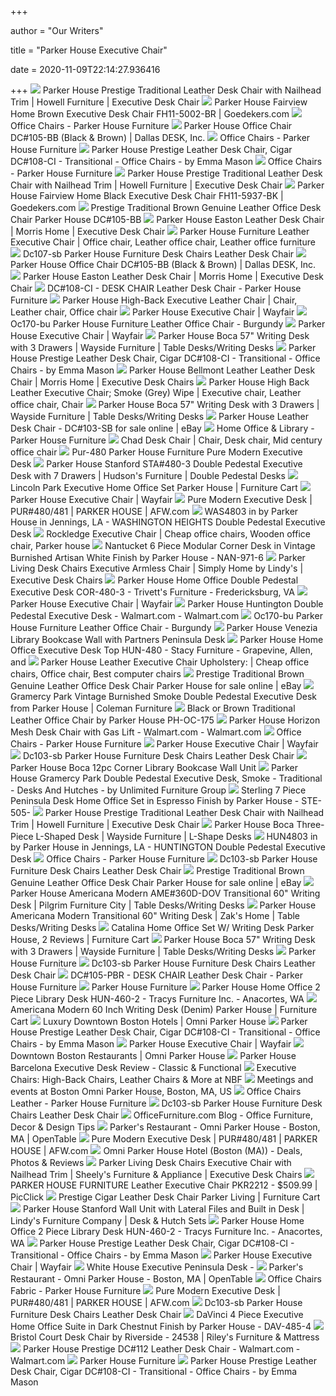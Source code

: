 +++
        
author = "Our Writers"
        
title = "Parker House Executive Chair"
        
date = 2020-11-09T22:14:27.936416
        
+++
[ ![](https://images.furnituredealer.net/img/products%2Fparker_house%2Fcolor%2Fdesk%20chairs%20ph_dc106-br-b1.jpg)](https://images.furnituredealer.net/img/products%2Fparker_house%2Fcolor%2Fdesk%20chairs%20ph_dc106-br-b1.jpg) Parker House Prestige Traditional Leather Desk Chair with Nailhead Trim |  Howell Furniture | Executive Desk Chair
[ ![](https://res-1.cloudinary.com/goedeker-staging/image/upload/d_not-avl.jpg/e_trim/c_lpad,dpr_1.0,f_auto,h_560,q_auto,w_700/media/catalog/product/p/a/parker-house-fh11-5002-br_2.jpg)](https://res-1.cloudinary.com/goedeker-staging/image/upload/d_not-avl.jpg/e_trim/c_lpad,dpr_1.0,f_auto,h_560,q_auto,w_700/media/catalog/product/p/a/parker-house-fh11-5002-br_2.jpg) Parker House Fairview Home Brown Executive Desk Chair FH11-5002-BR |  Goedekers.com
[ ![](https://cdn.shopify.com/s/files/1/2234/3039/products/DC_112-HA_angle_room_2048x.jpg?v=1603250034)](https://cdn.shopify.com/s/files/1/2234/3039/products/DC_112-HA_angle_room_2048x.jpg?v=1603250034) Office Chairs - Parker House Furniture
[ ![](https://www.dallasdesk.com/media/catalog/product/cache/1/image/800x/040ec09b1e35df139433887a97daa66f/p/a/parker-house-office-chair-dc_105-bb.jpg)](https://www.dallasdesk.com/media/catalog/product/cache/1/image/800x/040ec09b1e35df139433887a97daa66f/p/a/parker-house-office-chair-dc_105-bb.jpg) Parker House Office Chair DC#105-BB (Black & Brown) | Dallas DESK, Inc.
[ ![](https://cdn.shopify.com/s/files/1/2234/3039/products/DC_105-PBR_angle_room_1160x.jpg?v=1603249969)](https://cdn.shopify.com/s/files/1/2234/3039/products/DC_105-PBR_angle_room_1160x.jpg?v=1603249969) Office Chairs - Parker House Furniture
[ ![](https://st.hzcdn.com/simgs/4f317f350a565ab9_9-8877/home-design.jpg)](https://st.hzcdn.com/simgs/4f317f350a565ab9_9-8877/home-design.jpg) Parker House Prestige Leather Desk Chair, Cigar DC#108-CI - Transitional - Office  Chairs - by Emma Mason
[ ![](https://cdn.shopify.com/s/files/1/2234/3039/products/DC_108-CI_angle_room_2048x.jpg?v=1603249990)](https://cdn.shopify.com/s/files/1/2234/3039/products/DC_108-CI_angle_room_2048x.jpg?v=1603249990) Office Chairs - Parker House Furniture
[ ![](https://imageresizer.furnituredealer.net/img/remote/images.furnituredealer.net/img/products%2Fparker_house%2Fcolor%2Fdesk%20chairs%20ph_dc106-br-b1.jpg?width=1024&height=768&scale=both&trim.threshold=50&trim.percentpadding=10)](https://imageresizer.furnituredealer.net/img/remote/images.furnituredealer.net/img/products%2Fparker_house%2Fcolor%2Fdesk%20chairs%20ph_dc106-br-b1.jpg?width=1024&height=768&scale=both&trim.threshold=50&trim.percentpadding=10) Parker House Prestige Traditional Leather Desk Chair with Nailhead Trim |  Howell Furniture | Executive Desk Chair
[ ![](https://res-3.cloudinary.com/goedeker-staging/image/upload/d_not-avl.jpg/e_trim/c_lpad,dpr_1.0,f_auto,q_auto/media/catalog/product/p/a/parker-house-fh11-5937-bk_2.jpg)](https://res-3.cloudinary.com/goedeker-staging/image/upload/d_not-avl.jpg/e_trim/c_lpad,dpr_1.0,f_auto,q_auto/media/catalog/product/p/a/parker-house-fh11-5937-bk_2.jpg) Parker House Fairview Home Black Executive Desk Chair FH11-5937-BK |  Goedekers.com
[ ![](https://s.yimg.com/aah/yhst-96405782831295/prestige-traditional-brown-genuine-leather-office-desk-chair-parker-house-dc-105-bb-27.jpg)](https://s.yimg.com/aah/yhst-96405782831295/prestige-traditional-brown-genuine-leather-office-desk-chair-parker-house-dc-105-bb-27.jpg) Prestige Traditional Brown Genuine Leather Office Desk Chair Parker House  DC#105-BB
[ ![](https://images.furnituredealer.net/img/products%2Fparker_house%2Fcolor%2Feaston%20-_843166384-bhn00hsobqeaqmg1kg68qnq.jpg)](https://images.furnituredealer.net/img/products%2Fparker_house%2Fcolor%2Feaston%20-_843166384-bhn00hsobqeaqmg1kg68qnq.jpg) Parker House Easton Leather Desk Chair | Morris Home | Executive Desk Chair
[ ![](https://i.pinimg.com/originals/17/57/c7/1757c7ee2fe19fd7d51500962ac9c2db.jpg)](https://i.pinimg.com/originals/17/57/c7/1757c7ee2fe19fd7d51500962ac9c2db.jpg) Parker House Furniture Leather Executive Chair | Office chair, Leather office  chair, Leather office furniture
[ ![](https://static.homelivingfurniture.com/data/vendors/241/items/218546/big/DC107-SB.a.jpg)](https://static.homelivingfurniture.com/data/vendors/241/items/218546/big/DC107-SB.a.jpg) Dc107-sb Parker House Furniture Desk Chairs Leather Desk Chair
[ ![](https://www.dallasdesk.com/media/catalog/product/cache/1/image/800x/040ec09b1e35df139433887a97daa66f/p/a/parker-house-office-chair-dc_105-bb-angled.jpg)](https://www.dallasdesk.com/media/catalog/product/cache/1/image/800x/040ec09b1e35df139433887a97daa66f/p/a/parker-house-office-chair-dc_105-bb-angled.jpg) Parker House Office Chair DC#105-BB (Black & Brown) | Dallas DESK, Inc.
[ ![](https://imageresizer.furnituredealer.net/img/remote/images.furnituredealer.net/img/products%2Fparker_house%2Fcolor%2Feaston%20-_843166384-bhn00hsobqeaqmg1kg68qnq.jpg?width=878&height=600&scale=both&trim.threshold=80)](https://imageresizer.furnituredealer.net/img/remote/images.furnituredealer.net/img/products%2Fparker_house%2Fcolor%2Feaston%20-_843166384-bhn00hsobqeaqmg1kg68qnq.jpg?width=878&height=600&scale=both&trim.threshold=80) Parker House Easton Leather Desk Chair | Morris Home | Executive Desk Chair
[ ![](https://cdn.shopify.com/s/files/1/2234/3039/products/DC108_LAM_sm_2048x.jpg?v=1603249990)](https://cdn.shopify.com/s/files/1/2234/3039/products/DC108_LAM_sm_2048x.jpg?v=1603249990) DC#108-CI - DESK CHAIR Leather Desk Chair - Parker House Furniture
[ ![](https://i.pinimg.com/originals/36/2e/85/362e85d60a6b90a6b0b6cebb0b571937.jpg)](https://i.pinimg.com/originals/36/2e/85/362e85d60a6b90a6b0b6cebb0b571937.jpg) Parker House High-Back Executive Leather Chair | Chair, Leather chair, Office  chair
[ ![](https://secure.img1-fg.wfcdn.com/im/87824685/resize-h310-w310%5Ecompr-r85/5737/57375155/state-line-executive-chair.jpg)](https://secure.img1-fg.wfcdn.com/im/87824685/resize-h310-w310%5Ecompr-r85/5737/57375155/state-line-executive-chair.jpg) Parker House Executive Chair | Wayfair
[ ![](https://static.homelivingfurniture.com/data/vendors/241/items/168332/med/OC150-BR.jpg)](https://static.homelivingfurniture.com/data/vendors/241/items/168332/med/OC150-BR.jpg) Oc170-bu Parker House Furniture Leather Office Chair - Burgundy
[ ![](https://secure.img1-fg.wfcdn.com/im/28030838/resize-h160-w160%5Ecompr-r85/6689/66892303/Epperson+Executive+Chair.jpg)](https://secure.img1-fg.wfcdn.com/im/28030838/resize-h160-w160%5Ecompr-r85/6689/66892303/Epperson+Executive+Chair.jpg) Parker House Executive Chair | Wayfair
[ ![](https://imageresizer.furnituredealer.net/img/remote/images.furnituredealer.net/img/products%2Fparker_house%2Fcolor%2Fboca%20-%20-835685090_boc357d-b5.jpg?width=1024&height=768&scale=both&trim.threshold=50&trim.percentpadding=10)](https://imageresizer.furnituredealer.net/img/remote/images.furnituredealer.net/img/products%2Fparker_house%2Fcolor%2Fboca%20-%20-835685090_boc357d-b5.jpg?width=1024&height=768&scale=both&trim.threshold=50&trim.percentpadding=10) Parker House Boca 57" Writing Desk with 3 Drawers | Wayside Furniture |  Table Desks/Writing Desks
[ ![](https://st.hzcdn.com/fimgs/e701cf010a565abb_8908-w300-h300-b1-p10--.jpg)](https://st.hzcdn.com/fimgs/e701cf010a565abb_8908-w300-h300-b1-p10--.jpg) Parker House Prestige Leather Desk Chair, Cigar DC#108-CI - Transitional - Office  Chairs - by Emma Mason
[ ![](https://imageresizer.furnituredealer.net/img/remote/images.furnituredealer.net/img/products%2Fparker_house%2Fcolor%2Fbellmont_744692626-bsvs60zqqzey6pa485ppyvg.jpg?width=878&height=600&scale=both&trim.threshold=80)](https://imageresizer.furnituredealer.net/img/remote/images.furnituredealer.net/img/products%2Fparker_house%2Fcolor%2Fbellmont_744692626-bsvs60zqqzey6pa485ppyvg.jpg?width=878&height=600&scale=both&trim.threshold=80) Parker House Bellmont Leather Leather Desk Chair | Morris Home | Executive  Desk Chairs
[ ![](https://i.pinimg.com/originals/2d/4e/5d/2d4e5da8efbd817e1fe4b1edd0418c1f.jpg)](https://i.pinimg.com/originals/2d/4e/5d/2d4e5da8efbd817e1fe4b1edd0418c1f.jpg) Parker House High Back Leather Executive Chair; Smoke (Grey) Wipe | Executive  chair, Leather office chair, Chair
[ ![](https://imageresizer.furnituredealer.net/img/remote/images.furnituredealer.net/img/products%2Fparker_house%2Fcolor%2Fboca%20-%20-835685090_boc357d-b4.jpg?width=1024&height=768&scale=both&trim.threshold=50&trim.percentpadding=10)](https://imageresizer.furnituredealer.net/img/remote/images.furnituredealer.net/img/products%2Fparker_house%2Fcolor%2Fboca%20-%20-835685090_boc357d-b4.jpg?width=1024&height=768&scale=both&trim.threshold=50&trim.percentpadding=10) Parker House Boca 57" Writing Desk with 3 Drawers | Wayside Furniture |  Table Desks/Writing Desks
[ ![](https://i.ebayimg.com/images/g/794AAOSw-htbSYNs/s-l640.jpg)](https://i.ebayimg.com/images/g/794AAOSw-htbSYNs/s-l640.jpg) Parker House Leather Desk Chair - DC#103-SB for sale online | eBay
[ ![](http://cdn.shopify.com/s/files/1/2234/3039/files/Desks_Credenza_Hero_480x480.jpg?v=1587762276)](http://cdn.shopify.com/s/files/1/2234/3039/files/Desks_Credenza_Hero_480x480.jpg?v=1587762276) Home Office & Library - Parker House Furniture
[ ![](https://i.pinimg.com/originals/7e/91/45/7e91451cf30cfb61bcdca26226400951.jpg)](https://i.pinimg.com/originals/7e/91/45/7e91451cf30cfb61bcdca26226400951.jpg) Chad Desk Chair | Chair, Desk chair, Mid century office chair
[ ![](https://static.homelivingfurniture.com/data/vendors/241/items/287927/big/pur-480.jpg)](https://static.homelivingfurniture.com/data/vendors/241/items/287927/big/pur-480.jpg) Pur-480 Parker House Furniture Pure Modern Executive Desk
[ ![](https://images.furnituredealer.net/img/products%2Fparker_house%2Fcolor%2Fstanford%20library%20sta_sta-480-3-b0.jpg)](https://images.furnituredealer.net/img/products%2Fparker_house%2Fcolor%2Fstanford%20library%20sta_sta-480-3-b0.jpg) Parker House Stanford STA#480-3 Double Pedestal Executive Desk with 7  Drawers | Hudson's Furniture | Double Pedestal Desks
[ ![](https://smhttp-ssl-77687.nexcesscdn.net/media/catalog/product/L/I/LIN-480-3-ho-set-3.jpg)](https://smhttp-ssl-77687.nexcesscdn.net/media/catalog/product/L/I/LIN-480-3-ho-set-3.jpg) Lincoln Park Executive Home Office Set Parker House | Furniture Cart
[ ![](https://secure.img1-fg.wfcdn.com/im/35300650/resize-h310-w310%5Ecompr-r85/6689/66892303/epperson-executive-chair.jpg)](https://secure.img1-fg.wfcdn.com/im/35300650/resize-h310-w310%5Ecompr-r85/6689/66892303/epperson-executive-chair.jpg) Parker House Executive Chair | Wayfair
[ ![](https://images.afw.com/images/thumbs/0125129_PUR-48DESK_d9e41.jpeg)](https://images.afw.com/images/thumbs/0125129_PUR-48DESK_d9e41.jpeg) Pure Modern Executive Desk | PUR#480/481 | PARKER HOUSE | AFW.com
[ ![](https://images.webfronts.com/cache/meqsvfnfsfqn.jpg?imgeng=/w_500/h_500/m_letterbox_ffffff_100)](https://images.webfronts.com/cache/meqsvfnfsfqn.jpg?imgeng=/w_500/h_500/m_letterbox_ffffff_100) WAS4803 in by Parker House in Jennings, LA - WASHINGTON HEIGHTS Double  Pedestal Executive Desk
[ ![](https://i.pinimg.com/originals/a9/5a/f4/a95af464a747ce5c928636a49e859398.jpg)](https://i.pinimg.com/originals/a9/5a/f4/a95af464a747ce5c928636a49e859398.jpg) Rockledge Executive Chair | Cheap office chairs, Wooden office chair, Parker  house
[ ![](https://www.homecinemacenter.com/v/vspfiles/photos/PH-NAN-971-6-2.jpg?v-cache=1569136616)](https://www.homecinemacenter.com/v/vspfiles/photos/PH-NAN-971-6-2.jpg?v-cache=1569136616) Nantucket 6 Piece Modular Corner Desk in Vintage Burnished Artisan White  Finish by Parker House - NAN-971-6
[ ![](https://imageresizer.furnituredealer.net/img/remote/images.furnituredealer.net/img/products%2Fparker_living%2Fcolor%2Fdesk%20chairs%20dc_dc-108-ci-b0.jpg?width=878&height=600&scale=both&trim.threshold=80)](https://imageresizer.furnituredealer.net/img/remote/images.furnituredealer.net/img/products%2Fparker_living%2Fcolor%2Fdesk%20chairs%20dc_dc-108-ci-b0.jpg?width=878&height=600&scale=both&trim.threshold=80) Parker Living Desk Chairs Executive Armless Chair | Simply Home by Lindy's  | Executive Desk Chairs
[ ![](https://images2.imgix.net/p4dbimg/696/images/cor-480-3.jpg?fit=fill&trim=color&trimcolor=FFFFFF&trimtol=5&bg=FFFFFF&w=384&h=288&fm=pjpg&auto=format)](https://images2.imgix.net/p4dbimg/696/images/cor-480-3.jpg?fit=fill&trim=color&trimcolor=FFFFFF&trimtol=5&bg=FFFFFF&w=384&h=288&fm=pjpg&auto=format) Parker House Home Office Double Pedestal Executive Desk COR-480-3 -  Trivett's Furniture - Fredericksburg, VA
[ ![](https://secure.img1-fg.wfcdn.com/im/29703664/resize-h160-w160%5Ecompr-r85/2122/21227997/Alvin+Executive+Chair.jpg)](https://secure.img1-fg.wfcdn.com/im/29703664/resize-h160-w160%5Ecompr-r85/2122/21227997/Alvin+Executive+Chair.jpg) Parker House Executive Chair | Wayfair
[ ![](https://i5.walmartimages.com/asr/a531eeaa-8afb-40dc-aa05-915b7aee4a9d_1.16c93db6dee475e9fd2e9bb7c9d538c3.jpeg)](https://i5.walmartimages.com/asr/a531eeaa-8afb-40dc-aa05-915b7aee4a9d_1.16c93db6dee475e9fd2e9bb7c9d538c3.jpeg) Parker House Huntington Double Pedestal Executive Desk - Walmart.com -  Walmart.com
[ ![](https://static.homelivingfurniture.com/data/vendors/241/items/168336/big/OC170-BU.jpg)](https://static.homelivingfurniture.com/data/vendors/241/items/168336/big/OC170-BU.jpg) Oc170-bu Parker House Furniture Leather Office Chair - Burgundy
[ ![](https://www.ewayfurniture.com/Data/UNWXY/Objects/00002/05917/14982.jpg)](https://www.ewayfurniture.com/Data/UNWXY/Objects/00002/05917/14982.jpg) Parker House Venezia Library Bookcase Wall with Partners Peninsula Desk
[ ![](https://images2.imgix.net/p4dbimg/696/images/hun-480.jpg?fit=fill&trim=color&trimcolor=FFFFFF&trimtol=5&bg=FFFFFF&w=384&h=288&fm=pjpg&auto=format)](https://images2.imgix.net/p4dbimg/696/images/hun-480.jpg?fit=fill&trim=color&trimcolor=FFFFFF&trimtol=5&bg=FFFFFF&w=384&h=288&fm=pjpg&auto=format) Parker House Home Office Executive Desk Top HUN-480 - Stacy Furniture -  Grapevine, Allen, and
[ ![](https://i.pinimg.com/474x/54/bb/f5/54bbf5f1c923be941d00e2d5e921268c.jpg)](https://i.pinimg.com/474x/54/bb/f5/54bbf5f1c923be941d00e2d5e921268c.jpg) Parker House Leather Executive Chair Upholstery: | Cheap office chairs, Office  chair, Best computer chairs
[ ![](https://i.ebayimg.com/images/g/KvUAAOSwAnJfaZhe/s-l225.jpg)](https://i.ebayimg.com/images/g/KvUAAOSwAnJfaZhe/s-l225.jpg) Prestige Traditional Brown Genuine Leather Office Desk Chair Parker House  for sale online | eBay
[ ![](https://d9dvmj2a7k2dc.cloudfront.net/catalog/product/cache/1/image/731x481/17f82f742ffe127f42dca9de82fb58b1/g/r/gramercy-park-executive-desk-front-chair_2_1_pah20191.jpg)](https://d9dvmj2a7k2dc.cloudfront.net/catalog/product/cache/1/image/731x481/17f82f742ffe127f42dca9de82fb58b1/g/r/gramercy-park-executive-desk-front-chair_2_1_pah20191.jpg) Gramercy Park Vintage Burnished Smoke Double Pedestal Executive Desk from Parker  House | Coleman Furniture
[ ![](https://www.homecinemacenter.com/v/vspfiles/photos/PH-OC-175-3T.jpg?v-cache=1391066707)](https://www.homecinemacenter.com/v/vspfiles/photos/PH-OC-175-3T.jpg?v-cache=1391066707) Black or Brown Traditional Leather Office Chair by Parker House PH-OC-175
[ ![](https://i5.walmartimages.com/asr/e1250865-b175-4b4e-b314-bf889a07c0c0_1.7d9fa68ec5ef72c1b605dfa6ad0290be.jpeg?odnWidth=282&odnHeight=282&odnBg=ffffff)](https://i5.walmartimages.com/asr/e1250865-b175-4b4e-b314-bf889a07c0c0_1.7d9fa68ec5ef72c1b605dfa6ad0290be.jpeg?odnWidth=282&odnHeight=282&odnBg=ffffff) Parker House Horizon Mesh Desk Chair with Gas Lift - Walmart.com -  Walmart.com
[ ![](https://cdn.shopify.com/s/files/1/2234/3039/products/PL_coming_soon_23762bb3-9da8-45e7-9b1e-ac37ee2d5138_2048x.jpg?v=1603250167)](https://cdn.shopify.com/s/files/1/2234/3039/products/PL_coming_soon_23762bb3-9da8-45e7-9b1e-ac37ee2d5138_2048x.jpg?v=1603250167) Office Chairs - Parker House Furniture
[ ![](https://secure.img1-fg.wfcdn.com/im/39934226/resize-h310-w310%5Ecompr-r85/4513/45136950/inglestone-common-executive-chair.jpg)](https://secure.img1-fg.wfcdn.com/im/39934226/resize-h310-w310%5Ecompr-r85/4513/45136950/inglestone-common-executive-chair.jpg) Parker House Executive Chair | Wayfair
[ ![](https://static.homelivingfurniture.com/data/vendors/241/items/260744/med/DC119-MIS.jpg)](https://static.homelivingfurniture.com/data/vendors/241/items/260744/med/DC119-MIS.jpg) Dc103-sb Parker House Furniture Desk Chairs Leather Desk Chair
[ ![](https://www.warehousedirectusa.com/media/catalog/product/cache/1/image/1077x/9df78eab33525d08d6e5fb8d27136e95/p/h/ph_boc_floor_wall_2.jpg)](https://www.warehousedirectusa.com/media/catalog/product/cache/1/image/1077x/9df78eab33525d08d6e5fb8d27136e95/p/h/ph_boc_floor_wall_2.jpg) Parker House Boca 12pc Corner Library Bookcase Wall Unit
[ ![](https://st.hzcdn.com/simgs/5e51d8b80997cbdf_4-8087/home-design.jpg)](https://st.hzcdn.com/simgs/5e51d8b80997cbdf_4-8087/home-design.jpg) Parker House Gramercy Park Double Pedestal Executive Desk, Smoke -  Traditional - Desks And Hutches - by Unlimited Furniture Group
[ ![](https://www.homecinemacenter.com/v/vspfiles/photos/PH-STE-505-7-2.jpg?v-cache=1391066707)](https://www.homecinemacenter.com/v/vspfiles/photos/PH-STE-505-7-2.jpg?v-cache=1391066707) Sterling 7 Piece Peninsula Desk Home Office Set in Espresso Finish by Parker  House - STE-505-
[ ![](https://images.furnituredealer.net/img/collections%2Fparker_house%2Fdesk%20chairs%20ph_dc-dm1.jpg)](https://images.furnituredealer.net/img/collections%2Fparker_house%2Fdesk%20chairs%20ph_dc-dm1.jpg) Parker House Prestige Traditional Leather Desk Chair with Nailhead Trim |  Howell Furniture | Executive Desk Chair
[ ![](https://imageresizer.furnituredealer.net/img/remote/images.furnituredealer.net/img/products%2Fparker_house%2Fcolor%2Fboca%20-%20-835685090_boc-347d%2B370%2B357d-b2.jpg?width=1024&height=768&scale=both&trim.threshold=50&trim.percentpadding=10)](https://imageresizer.furnituredealer.net/img/remote/images.furnituredealer.net/img/products%2Fparker_house%2Fcolor%2Fboca%20-%20-835685090_boc-347d%2B370%2B357d-b2.jpg?width=1024&height=768&scale=both&trim.threshold=50&trim.percentpadding=10) Parker House Boca Three-Piece L-Shaped Desk | Wayside Furniture | L-Shape  Desks
[ ![](https://images.webfronts.com/cache/mepdomhtayci.jpg?imgeng=/w_500/h_500/m_letterbox_ffffff_100)](https://images.webfronts.com/cache/mepdomhtayci.jpg?imgeng=/w_500/h_500/m_letterbox_ffffff_100) HUN4803 in by Parker House in Jennings, LA - HUNTINGTON Double Pedestal Executive  Desk
[ ![](https://cdn.shopify.com/s/files/1/2234/3039/products/DC_122-ALA_angle_room_2048x.jpg?v=1603250044)](https://cdn.shopify.com/s/files/1/2234/3039/products/DC_122-ALA_angle_room_2048x.jpg?v=1603250044) Office Chairs - Parker House Furniture
[ ![](https://static.homelivingfurniture.com/data/vendors/241/items/218541/med/DC104-PO.a.jpg)](https://static.homelivingfurniture.com/data/vendors/241/items/218541/med/DC104-PO.a.jpg) Dc103-sb Parker House Furniture Desk Chairs Leather Desk Chair
[ ![](https://i.ebayimg.com/images/g/gP0AAOSwmuBfYy-A/s-l225.jpg)](https://i.ebayimg.com/images/g/gP0AAOSwmuBfYy-A/s-l225.jpg) Prestige Traditional Brown Genuine Leather Office Desk Chair Parker House  for sale online | eBay
[ ![](https://images.furnituredealer.net/img/products%2Fparker_house%2Fcolor%2Famericana%20modern_ame-360d-dov-b1.jpg)](https://images.furnituredealer.net/img/products%2Fparker_house%2Fcolor%2Famericana%20modern_ame-360d-dov-b1.jpg) Parker House Americana Modern AME#360D-DOV Transitional 60" Writing Desk |  Pilgrim Furniture City | Table Desks/Writing Desks
[ ![](https://images.furnituredealer.net/img/products%2Fparker_house%2Fcolor%2Famericana%20modern_ame-360d-cot-b1.jpg)](https://images.furnituredealer.net/img/products%2Fparker_house%2Fcolor%2Famericana%20modern_ame-360d-cot-b1.jpg) Parker House Americana Modern Transitional 60" Writing Desk | Zak's Home |  Table Desks/Writing Desks
[ ![](https://smhttp-ssl-77687.nexcesscdn.net/media/catalog/product/C/A/CAT-486-2-ho-set-1.jpg)](https://smhttp-ssl-77687.nexcesscdn.net/media/catalog/product/C/A/CAT-486-2-ho-set-1.jpg) Catalina Home Office Set W/ Writing Desk Parker House, 2 Reviews |  Furniture Cart
[ ![](https://images.furnituredealer.net/img/products%2Fparker_house%2Fcolor%2Fboca%20-%20-835685090_boc357d-b.jpg)](https://images.furnituredealer.net/img/products%2Fparker_house%2Fcolor%2Fboca%20-%20-835685090_boc357d-b.jpg) Parker House Boca 57" Writing Desk with 3 Drawers | Wayside Furniture |  Table Desks/Writing Desks
[ ![](https://www.discountlivingrooms.com/media/catalog/category/resized/Parker_House_732pxW.jpg)](https://www.discountlivingrooms.com/media/catalog/category/resized/Parker_House_732pxW.jpg) Parker House Furniture
[ ![](https://static.homelivingfurniture.com/data/vendors/241/items/260770/med/Dc301-sil.jpg)](https://static.homelivingfurniture.com/data/vendors/241/items/260770/med/Dc301-sil.jpg) Dc103-sb Parker House Furniture Desk Chairs Leather Desk Chair
[ ![](https://cdn.shopify.com/s/files/1/2234/3039/products/DC_105-PBR_front_silo_2048x.jpg?v=1603249969)](https://cdn.shopify.com/s/files/1/2234/3039/products/DC_105-PBR_front_silo_2048x.jpg?v=1603249969) DC#105-PBR - DESK CHAIR Leather Desk Chair - Parker House Furniture
[ ![](https://www.discountlivingrooms.com/media/catalog/category/resized/AME01_06_63_330-COT_MREE-IND_life_room_2048x_-_Copy.jpg)](https://www.discountlivingrooms.com/media/catalog/category/resized/AME01_06_63_330-COT_MREE-IND_life_room_2048x_-_Copy.jpg) Parker House Furniture
[ ![](https://images2.imgix.net/p4dbimg/696/images/hun-library%204%20piece.jpg?trim=color&trimcolor=FFFFFF&trimtol=5&w=1024&h=768&fm=pjpg)](https://images2.imgix.net/p4dbimg/696/images/hun-library%204%20piece.jpg?trim=color&trimcolor=FFFFFF&trimtol=5&w=1024&h=768&fm=pjpg) Parker House Home Office 2 Piece Library Desk HUN-460-2 - Tracys Furniture  Inc. - Anacortes, WA
[ ![](https://smhttp-ssl-77687.nexcesscdn.net/media/catalog/product/A/M/AME-360D-DEN-desk-1.jpg)](https://smhttp-ssl-77687.nexcesscdn.net/media/catalog/product/A/M/AME-360D-DEN-desk-1.jpg) Americana Modern 60 Inch Writing Desk (Denim) Parker House | Furniture Cart
[ ![](https://www.omnihotels.com/-/media/images/hotels/bospar/digex/hero/bospar-2880x1870.jpg)](https://www.omnihotels.com/-/media/images/hotels/bospar/digex/hero/bospar-2880x1870.jpg) Luxury Downtown Boston Hotels | Omni Parker House
[ ![](https://st.hzcdn.com/fimgs/6f51d9790ab07c31_7763-w300-h300-b1-p0--.jpg)](https://st.hzcdn.com/fimgs/6f51d9790ab07c31_7763-w300-h300-b1-p0--.jpg) Parker House Prestige Leather Desk Chair, Cigar DC#108-CI - Transitional - Office  Chairs - by Emma Mason
[ ![](https://secure.img1-fg.wfcdn.com/im/95348143/resize-h160-w160%5Ecompr-r85/1297/129741587/Josiah+Executive+Chair.jpg)](https://secure.img1-fg.wfcdn.com/im/95348143/resize-h160-w160%5Ecompr-r85/1297/129741587/Josiah+Executive+Chair.jpg) Parker House Executive Chair | Wayfair
[ ![](https://www.omnihotels.com/-/media/images/hotels/bospar/restaurants/bospar-omni-parker-house-parkers-bar-lounge-1170.jpg?h=660&la=en&w=1170)](https://www.omnihotels.com/-/media/images/hotels/bospar/restaurants/bospar-omni-parker-house-parkers-bar-lounge-1170.jpg?h=660&la=en&w=1170) Downtown Boston Restaurants | Omni Parker House
[ ![](https://theluxauthority.com/wp-content/uploads/2018/08/71VNiTa4TLL._SL1000_.jpg)](https://theluxauthority.com/wp-content/uploads/2018/08/71VNiTa4TLL._SL1000_.jpg) Parker House Barcelona Executive Desk Review - Classic & Functional
[ ![](https://s7d9.scene7.com/is/image/NationalBusinessFurniture/EFC-222173?id=Iu1rN2&fmt=jpg&fit=constrain,1&wid=250&hei=250&qlt=80)](https://s7d9.scene7.com/is/image/NationalBusinessFurniture/EFC-222173?id=Iu1rN2&fmt=jpg&fit=constrain,1&wid=250&hei=250&qlt=80) Executive Chairs: High-Back Chairs, Leather Chairs & More at NBF
[ ![](https://d3hfxk7rwdcpol.cloudfront.net/CSN/71d1c32a-2786-4249-9e43-b9d8f713719e/images/a5defc6cb68944f88316112e4ef7f621_LARGE.jpg)](https://d3hfxk7rwdcpol.cloudfront.net/CSN/71d1c32a-2786-4249-9e43-b9d8f713719e/images/a5defc6cb68944f88316112e4ef7f621_LARGE.jpg) Meetings and events at Boston Omni Parker House, Boston, MA, US
[ ![](https://cdn.shopify.com/s/files/1/2234/3039/products/DC_128-ALLP_angle_right_silo_2048x.jpg?v=1603250068)](https://cdn.shopify.com/s/files/1/2234/3039/products/DC_128-ALLP_angle_right_silo_2048x.jpg?v=1603250068) Office Chairs Leather - Parker House Furniture
[ ![](https://static.homelivingfurniture.com/data/vendors/241/items/260769/med/Dc301-blk.jpg)](https://static.homelivingfurniture.com/data/vendors/241/items/260769/med/Dc301-blk.jpg) Dc103-sb Parker House Furniture Desk Chairs Leather Desk Chair
[ ![](https://s7d9.scene7.com/is/image/OfficeFurniturecom/Case_Study_Parker_House)](https://s7d9.scene7.com/is/image/OfficeFurniturecom/Case_Study_Parker_House) OfficeFurniture.com Blog - Office Furniture, Decor & Design Tips
[ ![](https://images.otstatic.com/prod/25152767/1/huge.jpg)](https://images.otstatic.com/prod/25152767/1/huge.jpg) Parker's Restaurant - Omni Parker House - Boston, MA | OpenTable
[ ![](https://images.afw.com/images/thumbs/0099680_executive-office-chair-black_400.jpeg)](https://images.afw.com/images/thumbs/0099680_executive-office-chair-black_400.jpeg) Pure Modern Executive Desk | PUR#480/481 | PARKER HOUSE | AFW.com
[ ![](https://pix10.agoda.net/hotelImages/2411225/0/3a88af7153b56eaeb63c093031d82996.jpg?s=1024x768)](https://pix10.agoda.net/hotelImages/2411225/0/3a88af7153b56eaeb63c093031d82996.jpg?s=1024x768) Omni Parker House Hotel (Boston (MA)) - Deals, Photos & Reviews
[ ![](https://imageresizer.furnituredealer.net/img/remote/images.furnituredealer.net/img/products%2Fparker_living%2Fcolor%2Fdesk%20chairs%20dc_dc-105-pbr-b3.jpg?width=1024&height=768&scale=both&trim.threshold=50&trim.percentpadding=10)](https://imageresizer.furnituredealer.net/img/remote/images.furnituredealer.net/img/products%2Fparker_living%2Fcolor%2Fdesk%20chairs%20dc_dc-105-pbr-b3.jpg?width=1024&height=768&scale=both&trim.threshold=50&trim.percentpadding=10) Parker Living Desk Chairs Executive Chair with Nailhead Trim | Sheely's  Furniture & Appliance | Executive Desk Chairs
[ ![](https://www.picclickimg.com/d/l400/pict/192812158616_/Thurston-Power-Reclining-Leather-Loveseat-in-Havana-w.jpg)](https://www.picclickimg.com/d/l400/pict/192812158616_/Thurston-Power-Reclining-Leather-Loveseat-in-Havana-w.jpg) PARKER HOUSE FURNITURE Leather Executive Chair PKR2212 - $509.99 | PicClick
[ ![](https://smhttp-ssl-77687.nexcesscdn.net/media/catalog/product/D/C/DC-108-CI-chair-2.jpg)](https://smhttp-ssl-77687.nexcesscdn.net/media/catalog/product/D/C/DC-108-CI-chair-2.jpg) Prestige Cigar Leather Desk Chair Parker Living | Furniture Cart
[ ![](https://images.furnituredealer.net/img/products%2Fparker_house%2Fcolor%2Fstanford%20library%20sta_sta%20wall%20unit%206-b0.jpg)](https://images.furnituredealer.net/img/products%2Fparker_house%2Fcolor%2Fstanford%20library%20sta_sta%20wall%20unit%206-b0.jpg) Parker House Stanford Wall Unit with Lateral Files and Built in Desk |  Lindy's Furniture Company | Desk & Hutch Sets
[ ![](https://images2.imgix.net/p4dbimg/696/images/hun-460-2.jpg?fit=fill&trim=color&trimcolor=FFFFFF&trimtol=5&bg=FFFFFF&w=768&h=576&fm=pjpg)](https://images2.imgix.net/p4dbimg/696/images/hun-460-2.jpg?fit=fill&trim=color&trimcolor=FFFFFF&trimtol=5&bg=FFFFFF&w=768&h=576&fm=pjpg) Parker House Home Office 2 Piece Library Desk HUN-460-2 - Tracys Furniture  Inc. - Anacortes, WA
[ ![](https://st.hzcdn.com/fimgs/d2e1e6cf0d330198_7070-w300-h300-b1-p0--.jpg)](https://st.hzcdn.com/fimgs/d2e1e6cf0d330198_7070-w300-h300-b1-p0--.jpg) Parker House Prestige Leather Desk Chair, Cigar DC#108-CI - Transitional - Office  Chairs - by Emma Mason
[ ![](https://secure.img1-fg.wfcdn.com/im/12407951/resize-h160-w160%5Ecompr-r85/9265/92650657/Lucian+Faux+Leather++Executive+Chair.jpg)](https://secure.img1-fg.wfcdn.com/im/12407951/resize-h160-w160%5Ecompr-r85/9265/92650657/Lucian+Faux+Leather++Executive+Chair.jpg) Parker House Executive Chair | Wayfair
[ ![](https://furniturefromhomeimages.s3.amazonaws.com/uploads/image/file/33955/w2046_harrison_desk_9950.rgb.jpg)](https://furniturefromhomeimages.s3.amazonaws.com/uploads/image/file/33955/w2046_harrison_desk_9950.rgb.jpg) White House Executive Peninsula Desk -
[ ![](https://resizer.otstatic.com/v2/photos/xlarge/1/25057039.jpg)](https://resizer.otstatic.com/v2/photos/xlarge/1/25057039.jpg) Parker's Restaurant - Omni Parker House - Boston, MA | OpenTable
[ ![](http://cdn.shopify.com/s/files/1/2234/3039/products/DC_301-BLK_room_600x.jpg?v=1603250124)](http://cdn.shopify.com/s/files/1/2234/3039/products/DC_301-BLK_room_600x.jpg?v=1603250124) Office Chairs Fabric - Parker House Furniture
[ ![](https://images.afw.com/images/thumbs/0125130_PUR-48DESK_be662.jpeg)](https://images.afw.com/images/thumbs/0125130_PUR-48DESK_be662.jpeg) Pure Modern Executive Desk | PUR#480/481 | PARKER HOUSE | AFW.com
[ ![](https://static.homelivingfurniture.com/data/vendors/241/items/260756/med/Dc203g-ds.jpg)](https://static.homelivingfurniture.com/data/vendors/241/items/260756/med/Dc203g-ds.jpg) Dc103-sb Parker House Furniture Desk Chairs Leather Desk Chair
[ ![](https://www.homecinemacenter.com/v/vspfiles/photos/PH-DAV-485-4-3.jpg?v-cache=1391066707)](https://www.homecinemacenter.com/v/vspfiles/photos/PH-DAV-485-4-3.jpg?v-cache=1391066707) DaVinci 4 Piece Executive Home Office Suite in Dark Chestnut Finish by Parker  House - DAV-485-4
[ ![](https://cdn.knorrweb.com/riverside/5d90261765bca1bb0482d1ae63de6a9c.jpg)](https://cdn.knorrweb.com/riverside/5d90261765bca1bb0482d1ae63de6a9c.jpg) Bristol Court Desk Chair by Riverside - 24538 | Riley's Furniture & Mattress
[ ![](https://i5.walmartimages.com/asr/ec7bfbe2-d04a-49b8-8bcf-5e180bd01d73_1.90a374dd8d77298294bad8b9d9fad3e7.jpeg)](https://i5.walmartimages.com/asr/ec7bfbe2-d04a-49b8-8bcf-5e180bd01d73_1.90a374dd8d77298294bad8b9d9fad3e7.jpeg) Parker House Prestige DC#112 Leather Desk Chair - Walmart.com - Walmart.com
[ ![](https://www.discountlivingrooms.com/media/catalog/category/parkerhouse.-brandimage_1.jpg)](https://www.discountlivingrooms.com/media/catalog/category/parkerhouse.-brandimage_1.jpg) Parker House Furniture
[ ![](https://st.hzcdn.com/fimgs/42f169390d24b563_0483-w300-h300-b1-p0--.jpg)](https://st.hzcdn.com/fimgs/42f169390d24b563_0483-w300-h300-b1-p0--.jpg) Parker House Prestige Leather Desk Chair, Cigar DC#108-CI - Transitional - Office  Chairs - by Emma Mason
